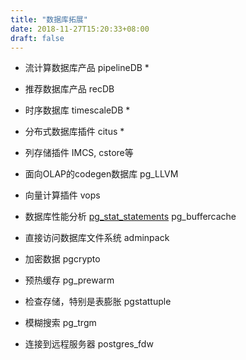 ```yaml
---
title: "数据库拓展"
date: 2018-11-27T15:20:33+08:00
draft: false
---
```


- 流计算数据库产品 pipelineDB *

- 推荐数据库产品 recDB

- 时序数据库 timescaleDB *

- 分布式数据库插件 citus *

- 列存储插件 IMCS, cstore等

- 面向OLAP的codegen数据库 pg_LLVM

- 向量计算插件 vops

- 数据库性能分析 [pg_stat_statements](postgres/pg_stat_statements) pg_buffercache

- 直接访问数据库文件系统 adminpack

- 加密数据 pgcrypto

- 预热缓存 pg_prewarm

- 检查存储，特别是表膨胀 pgstattuple 

- 模糊搜索 pg_trgm

- 连接到远程服务器 postgres_fdw
